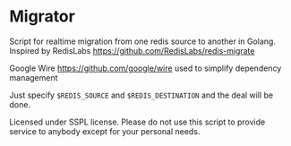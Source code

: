 # Migrator


Script for realtime migration from one redis source to another in Golang. Inspired by RedisLabs https://github.com/RedisLabs/redis-migrate

Google Wire https://github.com/google/wire used to simplify dependency management

Just specify ```$REDIS_SOURCE``` and ```$REDIS_DESTINATION``` and the deal will be done.

Licensed under SSPL license. Please do not use this script to provide service to anybody except for your personal needs.

